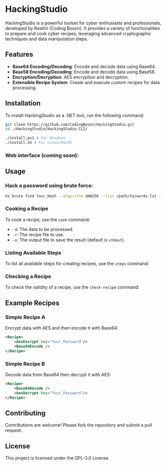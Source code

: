 # HackingStudio

HackingStudio is a powerful toolset for cyber enthusiasts and professionals, developed by Realtin (Coding Boson). It provides a variety of functionalities to prepare and cook cyber recipes, leveraging advanced cryptographic techniques and data manipulation steps.

## Features

- **Base64 Encoding/Decoding**: Encode and decode data using Base64.
- **Base58 Encoding/Decoding**: Encode and decode data using Base58.
- **Encryption/Decryption**: AES encryption and decryption.
- **Extensible Recipe System**: Create and execute custom recipes for data processing.

## Installation

To install HackingStudio as a .NET tool, run the following command:
```bash
git clone https://github.com/CodingBoson/HackingStudio.git
cd ./HackingStudio/HackingStudio.CLI/

./install.ps1 # For Windows
./install.sh # For Linux/MacOS
```

### Web interface (coming soon):

## Usage

### Hack a password using brute force:
```bash
hs brute find Your_Hash --algorithm SHA256 --list /path/to/words.lst --threads 16
```

### Cooking a Recipe

To cook a recipe, use the `cook` command:
- `-d`: The data to be processed.
- `-r`: The recipe file to use.
- `-o`: The output file to save the result (default is `stdout`).

### Listing Available Steps

To list all available steps for creating recipes, use the `steps` command:
### Checking a Recipe

To check the validity of a recipe, use the `check-recipe` command:
## Example Recipes

### Simple Recipe A
Encrypt data with AES and then encode it with Base64:
```xml
<Recipe>
	<AesEncrypt key="Your_Password"/>
	<Base64Encode />
</Recipe>
```

### Simple Recipe B
Decode data from Base64 then decrypt it with AES:
```xml
<Recipe>
	<Base64Decode />
	<AesDecrypt key="Your_Password"/>
</Recipe>
```

## Contributing

Contributions are welcome! Please fork the repository and submit a pull request.

## License

This project is licensed under the GPL-3.0 License.

